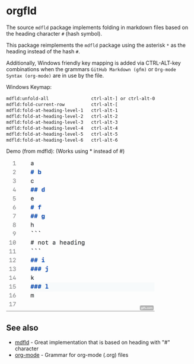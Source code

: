 # orgfld

The source `mdfld` package implements folding in markdown files based on the heading character `#` (hash symbol).

This package reimplements the `mdfld` package using the asterisk `*` as the heading instead of the hash `#`.

Additionally, Windows friendly key mapping is added via CTRL-ALT-key combinations when the grammars `GitHub Markdown (gfm)` or `Org-mode Syntax (org-mode)` are in use by the file.

Windows Keymap:
```
mdfld:unfold-all                ctrl-alt-] or ctrl-alt-0
mdfld:fold-current-row          ctrl-alt-[
mdfld:fold-at-heading-level-1   ctrl-alt-1
mdfld:fold-at-heading-level-2   ctrl-alt-2
mdfld:fold-at-heading-level-3   ctrl-alt-3
mdfld:fold-at-heading-level-4   ctrl-alt-4
mdfld:fold-at-heading-level-5   ctrl-alt-5
mdfld:fold-at-heading-level-6   ctrl-alt-6
```

Demo (from mdfld):
(Works using * instead of #)

<img src="demo.gif" width=400>

## See also

* [mdfld](https://atom.io/packages/mfld) - Great implementation that is based on heading with "#" character
* [org-mode](https://atom.io/packages/org-mode) - Grammar for org-mode (.org) files
